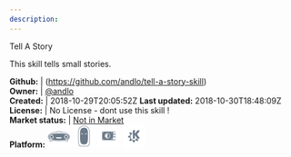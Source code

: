 ```yaml
---
description: 
---
```

Tell A Story

This skill tells small stories.

**Github:** | (https://github.com/andlo/tell-a-story-skill)  
**Owner:** | [@andlo](https://github.com/andlo)  
**Created:** | 2018-10-29T20:05:52Z  **Last updated:** 2018-10-30T18:48:09Z  
**License:** | No License - dont use this skill !  
**Market status:** | [Not in Market](https://market.mycroft.ai/skill/)  
**Platform:**   ![](.gitbook/assets/mark-1-icon.png)  ![](.gitbook/assets/mark-2-icon.png)  ![](.gitbook/assets/picroft-icon.png)  ![](.gitbook/assets/kde.png)   
